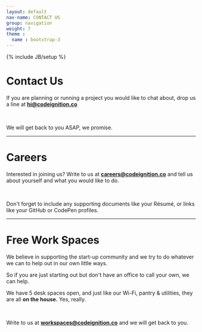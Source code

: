 ```yaml
---
layout: default
nav-name: CONTACT US
group: navigation
weight: 7
theme :
  name : bootstrap-3
---
```

{% include JB/setup %}

<h1>Contact Us</h1>
<div class="content-block">
  <div class="text">
    <p>If you are planning or running a project you would like to chat about, drop us a line at <b><a href="mailto:hi@codeignition.co">hi@codeignition.co</a></b></p>
    <br/>
    <p>We will get back to you ASAP, we promise.</p>
  </div>
</div>
<hr/>
<h1 class="purple">Careers</h1>
<div class="content-block">
  <p class="text">
    <p>Interested in joining us? Write to us at <b><a href="mailto:careers@codeignition.co">careers@codeignition.co</a></b>
    and tell us about yourself and what you would like to do.</p>
    <br/>
    <p>Don't forget to include any supporting documents like your Résumé, or links like your GitHub or CodePen profiles.</p>
  </p>
</div>
<hr/>
<h1 class="purple">Free Work Spaces</h1>
<div class="content-block">
  <p class="text">
    <p>We believe in supporting the start-up community and we try to do whatever we can to help out in our own little ways.<p>
    <p>So if you are just starting out but don't have an office to call your own, we can help.</p>
    <p>We have 5 desk spaces open, and just like our Wi-Fi, pantry & utilities, they are all <b>on the house.</b> Yes, really.</p>
    <br/>
    <p>Write to us at <b><a href="mailto:workspaces@codeignition.co">workspaces@codeignition.co</a></b> and we will get back to you.</p>
    <br/>
  </p>
</div>
